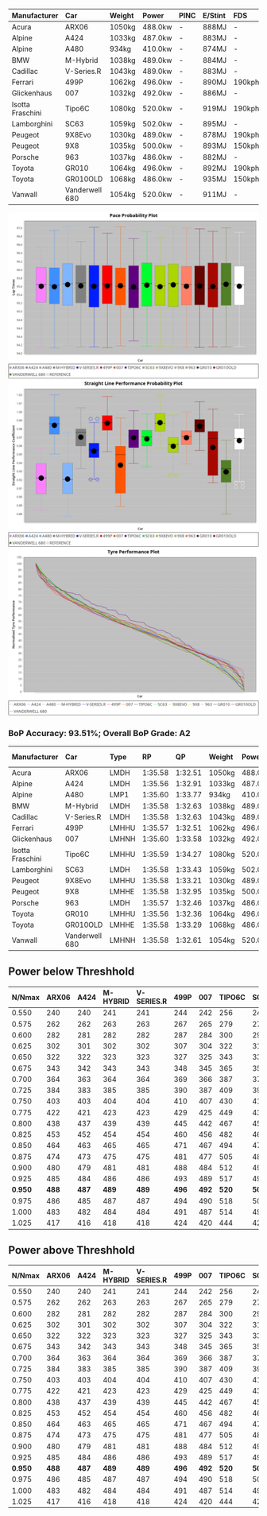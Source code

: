 | Manufacturer     | Car            | Weight | Power   | PINC    | E/Stint | FDS     |
|:-|:-|:-|:-|:-|:-|:-|
| Acura            | ARX06          | 1050kg | 488.0kw |    -    | 888MJ   |    -    |
| Alpine           | A424           | 1033kg | 487.0kw |    -    | 883MJ   |    -    |
| Alpine           | A480           | 934kg  | 410.0kw |    -    | 874MJ   |    -    |
| BMW              | M-Hybrid       | 1038kg | 489.0kw |    -    | 884MJ   |    -    |
| Cadillac         | V-Series.R     | 1043kg | 489.0kw |    -    | 883MJ   |    -    |
| Ferrari          | 499P           | 1062kg | 496.0kw |    -    | 890MJ   | 190kph  |
| Glickenhaus      | 007            | 1032kg | 492.0kw |    -    | 886MJ   |    -    |
| Isotta Fraschini | Tipo6C         | 1080kg | 520.0kw |    -    | 919MJ   | 190kph  |
| Lamborghini      | SC63           | 1059kg | 502.0kw |    -    | 895MJ   |    -    |
| Peugeot          | 9X8Evo         | 1030kg | 489.0kw |    -    | 878MJ   | 190kph  |
| Peugeot          | 9X8            | 1035kg | 500.0kw |    -    | 893MJ   | 150kph  |
| Porsche          | 963            | 1037kg | 486.0kw |    -    | 882MJ   |    -    |
| Toyota           | GR010          | 1064kg | 496.0kw |    -    | 892MJ   | 190kph  |
| Toyota           | GR010OLD       | 1068kg | 486.0kw |    -    | 935MJ   | 150kph  |
| Vanwall          | Vanderwell 680 | 1054kg | 520.0kw |    -    | 911MJ   |    -    |

![PACECHART](./IMG/AUTO.png)
![STRAIGHTLINEPERFORMANCECHART](./IMG/AUTO_sp.png)
![TYREPERFORMANCECHART](./IMG/AUTO_tw.png)

### BoP Accuracy: 93.51%; Overall BoP Grade: A2
| Manufacturer     | Car            | Type  | RP      | QP      | Weight | Power¹  | Threshhold | PINC    | Power²   | E/Stint | AVG Vmax  | FDS     | RDLC | L/Stint | BOP-Grade | Model Accuracy | Model Points | Match%  | SimDiff |
|:-|:-|:-|:-|:-|:-|:-|:-|:-|:-|:-|:-|:-|:-|:-|:-|:-|:-|:-|:-|
| Acura            | ARX06          | LMDH  | 1:35.58 | 1:32.51 | 1050kg | 488.0kw | 0.0kph     |    -    | 488.00kw |  888MJ  | 292.35kph |    -    | 1.02 | 40      | +B1       | 100.00%        | 996          | 85.73%  | #       |
| Alpine           | A424           | LMDH  | 1:35.56 | 1:32.91 | 1033kg | 487.0kw | 0.0kph     |    -    | 487.00kw |  883MJ  | 302.83kph |    -    | 1.02 | 40      | ~A1       | 100.00%        | 870          | 96.35%  | #       |
| Alpine           | A480           | LMP1  | 1:35.60 | 1:33.77 |  934kg | 410.0kw | 0.0kph     |    -    | 410.00kw |  874MJ  | 290.93kph |    -    | 1.00 | 37      | ~A1       | 96.26%         | 1337         | 100.00% | ±0.13s  |
| BMW              | M-Hybrid       | LMDH  | 1:35.58 | 1:32.63 | 1038kg | 489.0kw | 0.0kph     |    -    | 489.00kw |  884MJ  | 300.60kph |    -    | 1.02 | 40      | -A2       | 100.00%        | 1914         | 93.86%  | #       |
| Cadillac         | V-Series.R     | LMDH  | 1:35.58 | 1:32.63 | 1043kg | 489.0kw | 0.0kph     |    -    | 489.00kw |  883MJ  | 297.31kph |    -    | 1.02 | 40      | ~A1       | 98.03%         | 3773         | 96.48%  | ±0.10s  |
| Ferrari          | 499P           | LMHHU | 1:35.57 | 1:32.51 | 1062kg | 496.0kw | 0.0kph     |    -    | 496.00kw |  890MJ  | 302.63kph | 190kph  | 1.02 | 40      | ~A1       | 100.00%        | 4212         | 99.07%  | ±0.73s  |
| Glickenhaus      | 007            | LMHNH | 1:35.60 | 1:33.58 | 1032kg | 492.0kw | 0.0kph     |    -    | 492.00kw |  886MJ  | 296.12kph |    -    | 0.97 | 40      | +A2       | 98.78%         | 1936         | 94.15%  | ±1.26s  |
| Isotta Fraschini | Tipo6C         | LMHHU | 1:35.59 | 1:34.27 | 1080kg | 520.0kw | 0.0kph     |    -    | 520.00kw |  919MJ  | 301.79kph | 190kph  | 1.02 | 40      | +D1       | 100.00%        | 105          | 68.49%  | #       |
| Lamborghini      | SC63           | LMDH  | 1:35.58 | 1:33.43 | 1059kg | 502.0kw | 0.0kph     |    -    | 502.00kw |  895MJ  | 300.48kph |    -    | 1.02 | 40      | ~A1       | 100.00%        | 597          | 100.00% | #       |
| Peugeot          | 9X8Evo         | LMHHU | 1:35.58 | 1:33.21 | 1030kg | 489.0kw | 0.0kph     |    -    | 489.00kw |  878MJ  | 303.69kph | 190kph  | 1.03 | 40      | +B2       | 100.00%        | 463          | 81.82%  | #       |
| Peugeot          | 9X8            | LMHHE | 1:35.58 | 1:32.95 | 1035kg | 500.0kw | 0.0kph     |    -    | 500.00kw |  893MJ  | 300.10kph | 150kph  | 1.03 | 40      | ~A1       | 99.48%         | 4559         | 100.00% | ±0.94s  |
| Porsche          | 963            | LMDH  | 1:35.57 | 1:32.46 | 1037kg | 486.0kw | 0.0kph     |    -    | 486.00kw |  882MJ  | 300.23kph |    -    | 1.02 | 40      | ~A1       | 99.21%         | 10753        | 100.00% | ±0.27s  |
| Toyota           | GR010          | LMHHU | 1:35.56 | 1:32.36 | 1064kg | 496.0kw | 0.0kph     |    -    | 496.00kw |  892MJ  | 301.70kph | 190kph  | 1.02 | 40      | ~A1       | 99.54%         | 3271         | 100.00% | ±1.05s  |
| Toyota           | GR010OLD       | LMHHE | 1:35.58 | 1:33.29 | 1068kg | 486.0kw | 0.0kph     |    -    | 486.00kw |  935MJ  | 296.87kph | 150kph  | 1.02 | 40      | +B1       | 100.00%        | 730          | 86.71%  | ±0.56s  |
| Vanwall          | Vanderwell 680 | LMHNH | 1:35.58 | 1:32.61 | 1054kg | 520.0kw | 0.0kph     |    -    | 520.00kw |  911MJ  | 296.61kph |    -    | 0.99 | 40      | ~A1       | 98.54%         | 541          | 100.00% | ±0.02s  |

## Power below Threshhold
| N/Nmax    | ARX06   | A424    | M-HYBRID | V-SERIES.R | 499P    | 007     | TIPO6C  | SC63    | 9X8EVO  | 9X8     | 963     | GR010   | GR010OLD | VANDERWELL 680 | ​     | RPM      | A480    |
|:-|:-|:-|:-|:-|:-|:-|:-|:-|:-|:-|:-|:-|:-|:-|:-|:-|:-|
|  0.550    |  240    |  240    |  241     |  241       |  244    |  242    |  256    |  247    |  241    |  246    |  239    |  244    |  239     |  256           |  ​    |   --     |   -     |
|  0.575    |  262    |  262    |  263     |  263       |  267    |  265    |  279    |  270    |  263    |  269    |  261    |  267    |  261     |  279           |  ​    |   --     |   -     |
|  0.600    |  282    |  281    |  282     |  282       |  287    |  284    |  300    |  290    |  282    |  289    |  281    |  287    |  281     |  300           |  ​    |   --     |   -     |
|  0.625    |  302    |  301    |  302     |  302       |  307    |  304    |  322    |  310    |  302    |  309    |  301    |  307    |  301     |  322           |  ​    |   --     |   -     |
|  0.650    |  322    |  322    |  323     |  323       |  327    |  325    |  343    |  331    |  323    |  330    |  321    |  327    |  321     |  343           |  ​    |   --     |   -     |
|  0.675    |  343    |  342    |  343     |  343       |  348    |  345    |  365    |  352    |  343    |  351    |  341    |  348    |  341     |  365           |  ​    |   --     |   -     |
|  0.700    |  364    |  363    |  364     |  364       |  369    |  366    |  387    |  374    |  364    |  372    |  362    |  369    |  362     |  387           |  ​    |   --     |   -     |
|  0.725    |  384    |  383    |  385     |  385       |  390    |  387    |  409    |  395    |  385    |  393    |  383    |  390    |  383     |  409           |  ​    |   --     |   -     |
|  0.750    |  403    |  403    |  404     |  404       |  410    |  407    |  430    |  415    |  404    |  413    |  402    |  410    |  402     |  430           |  ​    |   --     |   -     |
|  0.775    |  422    |  421    |  423     |  423       |  429    |  425    |  449    |  434    |  423    |  432    |  420    |  429    |  420     |  449           |  ​    |  5000    |  241    |
|  0.800    |  438    |  437    |  439     |  439       |  445    |  442    |  467    |  451    |  439    |  449    |  436    |  445    |  436     |  467           |  ​    |  5500    |  284    |
|  0.825    |  453    |  452    |  454     |  454       |  460    |  456    |  482    |  466    |  454    |  464    |  451    |  460    |  451     |  482           |  ​    |  6000    |  318    |
|  0.850    |  464    |  463    |  465     |  465       |  471    |  467    |  494    |  477    |  465    |  475    |  462    |  471    |  462     |  494           |  ​    |  6500    |  359    |
|  0.875    |  474    |  473    |  475     |  475       |  481    |  477    |  505    |  487    |  475    |  485    |  472    |  481    |  472     |  505           |  ​    |  7000    |  401    |
|  0.900    |  480    |  479    |  481     |  481       |  488    |  484    |  512    |  494    |  481    |  492    |  478    |  488    |  478     |  512           |  ​    |  7500    |  411    |
|  0.925    |  485    |  484    |  486     |  486       |  493    |  489    |  517    |  499    |  486    |  497    |  483    |  493    |  483     |  517           |  ​    |  8000    |  407    |
| **0.950** | **488** | **487** | **489**  | **489**    | **496** | **492** | **520** | **502** | **489** | **500** | **486** | **496** | **486**  | **520**        | **​** | **8500** | **410** |
|  0.975    |  486    |  485    |  487     |  487       |  494    |  490    |  518    |  500    |  487    |  498    |  484    |  494    |  484     |  518           |  ​    |  9000    |  205    |
|  1.000    |  483    |  482    |  484     |  484       |  491    |  487    |  514    |  497    |  484    |  495    |  481    |  491    |  481     |  514           |  ​    |   --     |   -     |
|  1.025    |  417    |  416    |  418     |  418       |  424    |  420    |  444    |  429    |  418    |  427    |  415    |  424    |  415     |  444           |  ​    |   --     |   -     |

## Power above Threshhold
| N/Nmax    | ARX06   | A424    | M-HYBRID | V-SERIES.R | 499P    | 007     | TIPO6C  | SC63    | 9X8EVO  | 9X8     | 963     | GR010   | GR010OLD | VANDERWELL 680 | ​     | RPM      | A480    |
|:-|:-|:-|:-|:-|:-|:-|:-|:-|:-|:-|:-|:-|:-|:-|:-|:-|:-|
|  0.550    |  240    |  240    |  241     |  241       |  244    |  242    |  256    |  247    |  241    |  246    |  239    |  244    |  239     |  256           |  ​    |   --     |   -     |
|  0.575    |  262    |  262    |  263     |  263       |  267    |  265    |  279    |  270    |  263    |  269    |  261    |  267    |  261     |  279           |  ​    |   --     |   -     |
|  0.600    |  282    |  281    |  282     |  282       |  287    |  284    |  300    |  290    |  282    |  289    |  281    |  287    |  281     |  300           |  ​    |   --     |   -     |
|  0.625    |  302    |  301    |  302     |  302       |  307    |  304    |  322    |  310    |  302    |  309    |  301    |  307    |  301     |  322           |  ​    |   --     |   -     |
|  0.650    |  322    |  322    |  323     |  323       |  327    |  325    |  343    |  331    |  323    |  330    |  321    |  327    |  321     |  343           |  ​    |   --     |   -     |
|  0.675    |  343    |  342    |  343     |  343       |  348    |  345    |  365    |  352    |  343    |  351    |  341    |  348    |  341     |  365           |  ​    |   --     |   -     |
|  0.700    |  364    |  363    |  364     |  364       |  369    |  366    |  387    |  374    |  364    |  372    |  362    |  369    |  362     |  387           |  ​    |   --     |   -     |
|  0.725    |  384    |  383    |  385     |  385       |  390    |  387    |  409    |  395    |  385    |  393    |  383    |  390    |  383     |  409           |  ​    |   --     |   -     |
|  0.750    |  403    |  403    |  404     |  404       |  410    |  407    |  430    |  415    |  404    |  413    |  402    |  410    |  402     |  430           |  ​    |   --     |   -     |
|  0.775    |  422    |  421    |  423     |  423       |  429    |  425    |  449    |  434    |  423    |  432    |  420    |  429    |  420     |  449           |  ​    |  5000    |  241    |
|  0.800    |  438    |  437    |  439     |  439       |  445    |  442    |  467    |  451    |  439    |  449    |  436    |  445    |  436     |  467           |  ​    |  5500    |  284    |
|  0.825    |  453    |  452    |  454     |  454       |  460    |  456    |  482    |  466    |  454    |  464    |  451    |  460    |  451     |  482           |  ​    |  6000    |  318    |
|  0.850    |  464    |  463    |  465     |  465       |  471    |  467    |  494    |  477    |  465    |  475    |  462    |  471    |  462     |  494           |  ​    |  6500    |  359    |
|  0.875    |  474    |  473    |  475     |  475       |  481    |  477    |  505    |  487    |  475    |  485    |  472    |  481    |  472     |  505           |  ​    |  7000    |  401    |
|  0.900    |  480    |  479    |  481     |  481       |  488    |  484    |  512    |  494    |  481    |  492    |  478    |  488    |  478     |  512           |  ​    |  7500    |  411    |
|  0.925    |  485    |  484    |  486     |  486       |  493    |  489    |  517    |  499    |  486    |  497    |  483    |  493    |  483     |  517           |  ​    |  8000    |  407    |
| **0.950** | **488** | **487** | **489**  | **489**    | **496** | **492** | **520** | **502** | **489** | **500** | **486** | **496** | **486**  | **520**        | **​** | **8500** | **410** |
|  0.975    |  486    |  485    |  487     |  487       |  494    |  490    |  518    |  500    |  487    |  498    |  484    |  494    |  484     |  518           |  ​    |  9000    |  205    |
|  1.000    |  483    |  482    |  484     |  484       |  491    |  487    |  514    |  497    |  484    |  495    |  481    |  491    |  481     |  514           |  ​    |   --     |   -     |
|  1.025    |  417    |  416    |  418     |  418       |  424    |  420    |  444    |  429    |  418    |  427    |  415    |  424    |  415     |  444           |  ​    |   --     |   -     |
